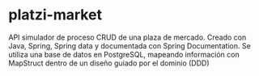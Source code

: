 # platzi-market

API simulador de proceso CRUD de una plaza de mercado. Creado con Java, Spring, Spring data y documentada con Spring Documentation. 
Se utiliza una base de datos en PostgreSQL, mapeando información con MapStruct dentro de un diseño guiado por el dominio (DDD)
